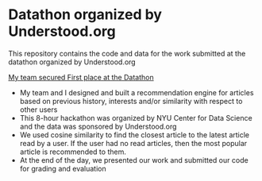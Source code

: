# Datathon organized by Understood.org

This repository contains the code and data for the work submitted at the datathon organized by Understood.org

<ins> My team secured First place at the Datathon </ins>

- My team and I designed and built a recommendation engine for articles based on previous history, interests and/or similarity with respect to other users
- This 8-hour hackathon was organized by NYU Center for Data Science and the data was sponsored by Understood.org
- We used cosine similarity to find the closest article to the latest article read by a user. If the user had no read articles, then the most popular article is recommended to them. 
- At the end of the day, we presented our work and submitted our code for grading and evaluation


